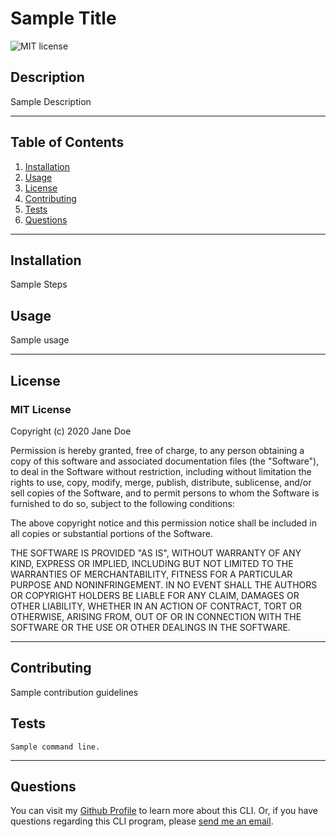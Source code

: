 
# Sample Title
![MIT license](https://img.shields.io/badge/License-MIT-blue.svg) 

## Description 
Sample Description

---

## Table of Contents
1. [Installation](#Installation)
2. [Usage](#Usage)
3. [License](#license)
4. [Contributing](#Contributing)
5. [Tests](#Tests)
6. [Questions](#Questions)
---

## Installation
Sample Steps

## Usage
Sample usage

---

## License
### MIT License
Copyright (c) 2020 Jane Doe

Permission is hereby granted, free of charge, to any person obtaining a copy
of this software and associated documentation files (the "Software"), to deal
in the Software without restriction, including without limitation the rights
to use, copy, modify, merge, publish, distribute, sublicense, and/or sell
copies of the Software, and to permit persons to whom the Software is
furnished to do so, subject to the following conditions:

The above copyright notice and this permission notice shall be included in all
copies or substantial portions of the Software.

THE SOFTWARE IS PROVIDED "AS IS", WITHOUT WARRANTY OF ANY KIND, EXPRESS OR
IMPLIED, INCLUDING BUT NOT LIMITED TO THE WARRANTIES OF MERCHANTABILITY,
FITNESS FOR A PARTICULAR PURPOSE AND NONINFRINGEMENT. IN NO EVENT SHALL THE
AUTHORS OR COPYRIGHT HOLDERS BE LIABLE FOR ANY CLAIM, DAMAGES OR OTHER
LIABILITY, WHETHER IN AN ACTION OF CONTRACT, TORT OR OTHERWISE, ARISING FROM,
OUT OF OR IN CONNECTION WITH THE SOFTWARE OR THE USE OR OTHER DEALINGS IN THE
SOFTWARE. 

---
## Contributing
Sample contribution guidelines

## Tests
~~~JS
Sample command line.
~~~
---

## Questions

You can visit my [Github Profile](https://www.github.com/kairora) to learn more about this CLI.
Or, if you have questions regarding this CLI program, please [send me an email](mailto:brianna.bullock16@gmail.com). 